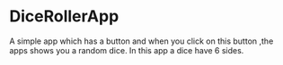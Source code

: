 # DiceRollerApp
A simple app which has a button and when you click on this button ,the apps shows you a random dice. In this app a dice have 6 sides.
